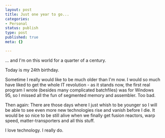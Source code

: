 ```yaml
---
layout: post
title: Just one year to go...
categories:
- Personal
status: publish
type: post
published: true
meta: {}

---
```

<p>... and I'm on this world for a quarter of a century.</p>
<p>Today is my 24th birthday.</p>
<p>Sometime I really would like to be much older than I'm now. I would so much have liked to get the whole IT revolution - as it stands now, the first real program I wrote (besides many complicated batchfiles) was for Windows 95, so I missed all the fun of segmented memory and assembler. Too bad.</p>
<p>Then again: There are those days where I just whish to be younger so I will be able to see even more new technologies rise and vanish before I die. It would be so nice to be still alive when we finally get fusion reactors, warp speed, matter-transporters and all this stuff.</p>
<p>I love technology. I really do.</p>
